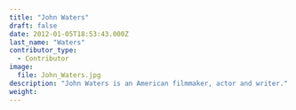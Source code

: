 ```yaml
---
title: "John Waters"
draft: false
date: 2012-01-05T18:53:43.000Z
last_name: "Waters"
contributor_type:
  - Contributor
image:
  file: John_Waters.jpg
description: "John Waters is an American filmmaker, actor and writer."
weight:
---
```


